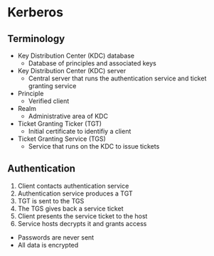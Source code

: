# Kerberos 
## Terminology
- Key Distribution Center (KDC) database
	- Database of principles and associated keys
- Key Distribution Center (KDC) server
	- Central server that runs the authentication service and ticket granting service
- Principle
	- Verified client
- Realm
	- Administrative area of KDC
- Ticket Granting Ticker (TGT)
	- Initial certificate to identifiy a client
- Ticket Granting Service (TGS)
	- Service that runs on the KDC to issue tickets

## Authentication 
1. Client contacts authentication service
2. Authentication service produces a TGT
3. TGT is sent to the TGS
4. The TGS gives back a service ticket
5. Client presents the service ticket to the host
6. Service hosts decrypts it and grants access

- Passwords are never sent
- All data is encrypted

